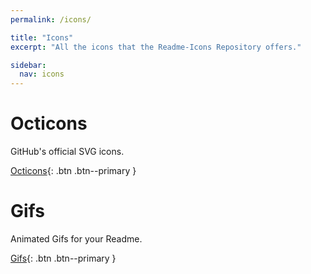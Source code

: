 ```yaml
---
permalink: /icons/

title: "Icons"
excerpt: "All the icons that the Readme-Icons Repository offers."

sidebar:
  nav: icons
---
```


# Octicons
GitHub's official SVG icons.

[Octicons](octicons){: .btn .btn--primary }

# Gifs
Animated Gifs for your Readme.

[Gifs](gifs){: .btn .btn--primary }